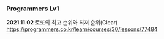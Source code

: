 <h3>Programmers Lv1</h3>

<b>2021.11.02</b> 로또의 최고 순위와 최저 순위(Clear) <br>
https://programmers.co.kr/learn/courses/30/lessons/77484
